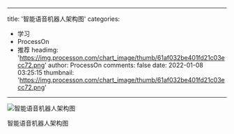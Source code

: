 
---
title: '智能语音机器人架构图'
categories: 
 - 学习
 - ProcessOn
 - 推荐
headimg: 'https://img.processon.com/chart_image/thumb/61af032be401fd21c03ecc72.png'
author: ProcessOn
comments: false
date: 2022-01-08 03:25:15
thumbnail: 'https://img.processon.com/chart_image/thumb/61af032be401fd21c03ecc72.png'
---

<div>   
<img class="thumb" alt="智能语音机器人架构图" src="https://img.processon.com/chart_image/thumb/61af032be401fd21c03ecc72.png" referrerpolicy="no-referrer">
<p>智能语音机器人架构图</p>  
</div>
            